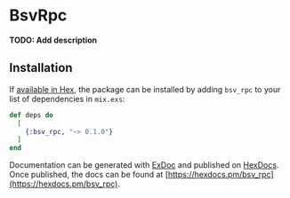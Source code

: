# BsvRpc

**TODO: Add description**

## Installation

If [available in Hex](https://hex.pm/docs/publish), the package can be installed
by adding `bsv_rpc` to your list of dependencies in `mix.exs`:

```elixir
def deps do
  [
    {:bsv_rpc, "~> 0.1.0"}
  ]
end
```

Documentation can be generated with [ExDoc](https://github.com/elixir-lang/ex_doc)
and published on [HexDocs](https://hexdocs.pm). Once published, the docs can
be found at [https://hexdocs.pm/bsv_rpc](https://hexdocs.pm/bsv_rpc).

